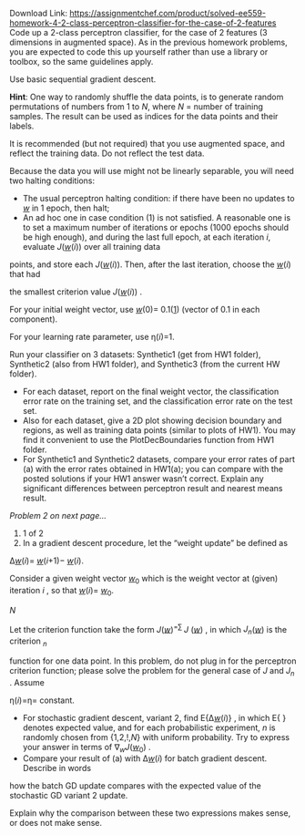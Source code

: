 Download Link: https://assignmentchef.com/product/solved-ee559-homework-4-2-class-perceptron-classifier-for-the-case-of-2-features
<br>
Code up a 2-class perceptron classifier, for the case of 2 features (3 dimensions in augmented space). As in the previous homework problems, you are expected to code this up yourself rather than use a library or toolbox, so the same guidelines apply.

Use basic sequential gradient descent.

<strong>Hint</strong>:  One way to randomly shuffle the data points, is to generate random permutations of numbers from 1 to <em>N</em>, where <em>N</em> = number of training samples.  The result can be used as indices for the data points and their labels.

It is recommended (but not required) that you use augmented space, and reflect the training data.  Do not reflect the test data.

Because the data you will use might not be linearly separable, you will need two halting conditions:

<ul>

 <li>The usual perceptron halting condition: if there have been no updates to <em><u>w</u></em>  in 1 epoch, then halt;</li>

 <li>An ad hoc one in case condition (1) is not satisfied. A reasonable one is to set a maximum number of iterations or epochs (1000 epochs should be high enough), and during the last full epoch, at each iteration <em>i</em>, evaluate <em>J</em>(<em><u>w</u></em>(<em>i</em>)) over all training data</li>

</ul>

<em> </em>

points, and store each <em>J</em>(<em><u>w</u></em>(<em>i</em>)).  Then, after the last iteration, choose the <em><u>w</u></em>(<em>i</em>) that had

<em>       </em>

the smallest criterion value <em>J</em>(<em><u>w</u></em>(<em>i</em>)) .

<em> </em>

For your initial weight vector, use <em><u>w</u></em>(0)= 0.1(<u>1</u>)  (vector of 0.1 in each component).

<em> </em>

For your learning rate parameter, use η(<em>i</em>)=1.

<em> </em>

Run your classifier on 3 datasets:  Synthetic1 (get from HW1 folder), Synthetic2 (also from HW1 folder), and Synthetic3 (from the current HW folder).

<ul>

 <li>For each dataset, report on the final weight vector, the classification error rate on the training set, and the classification error rate on the test set.</li>

 <li>Also for each dataset, give a 2D plot showing decision boundary and regions, as well as training data points (similar to plots of HW1). You may find it convenient to use the PlotDecBoundaries function from HW1 folder.</li>

 <li>For Synthetic1 and Synthetic2 datasets, compare your error rates of part (a) with the error rates obtained in HW1(a); you can compare with the posted solutions if your HW1 answer wasn’t correct. Explain any significant differences between perceptron result and nearest means result.</li>

</ul>




<em>Problem 2 on next page… </em>




<ol>

 <li>1 of 2</li>

 <li>In a gradient descent procedure, let the “weight update” be defined as</li>

</ol>

Δ<em><u>w</u></em>(<em>i</em>)= <em><u>w</u></em>(<em>i</em>+1)− <em><u>w</u></em>(<em>i</em>).

<em> </em>

Consider a given weight vector <em><u>w</u></em><sub>0</sub> which is the weight vector at (given) iteration<em> i</em> , so that <em><u>w</u></em>(<em>i</em>)= <em><u>w</u></em><sub>0</sub>.

<em>N</em>

Let the criterion function take the form <em>J</em>(<em><u>w</u></em>)<sup>=</sup><sup>∑ </sup><em>J </em>(<em><u>w</u></em>) , in which <em><sub> </sub>J<sub>n</sub></em>(<em><u>w</u></em>) is the criterion <em>             <sub>n</sub></em>

function for one data point.  In this problem, do not plug in for the perceptron criterion function; please solve the problem for the general case of <em> J </em>and <em>J<sub>n </sub></em>.  Assume

η(<em>i</em>)=η= constant.

<em> </em>

<ul>

 <li>For stochastic gradient descent, variant 2, find E{Δ<em><u>w</u></em>(<em>i</em>)} , in which E{ } denotes expected value, and for each probabilistic experiment, <em>n</em> is randomly chosen from <sub> </sub><em><sub> </sub></em>{1,2,!,<em>N</em>} with uniform probability.  Try to express your answer in terms of ∇<em><u><sub>w</sub></u>J</em>(<em><u>w</u></em><sub>0</sub>) .</li>

 <li>Compare your result of (a) with Δ<em><u>w</u></em>(<em>i</em>) for batch gradient descent. Describe in words</li>

</ul>

<em> </em>

how the batch GD update compares with the expected value of the stochastic GD  variant 2 update.

Explain why the comparison between these two expressions makes sense, or does not make sense.


